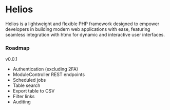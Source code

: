 # Helios

Helios is a lightweight and flexible PHP framework designed to empower developers in building modern web applications with ease, featuring seamless integration with htmx for dynamic and interactive user interfaces.

### Roadmap

v0.0.1

- Authentication (excluding 2FA)
- ModuleController REST endpoints
- Scheduled jobs
- Table search
- Export table to CSV
- Filter links
- Auditing

